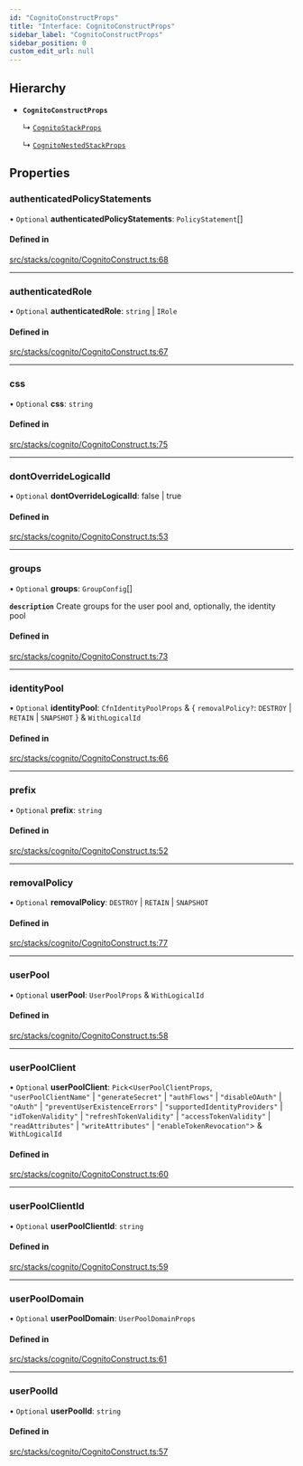 ```yaml
---
id: "CognitoConstructProps"
title: "Interface: CognitoConstructProps"
sidebar_label: "CognitoConstructProps"
sidebar_position: 0
custom_edit_url: null
---
```


## Hierarchy

- **`CognitoConstructProps`**

  ↳ [`CognitoStackProps`](CognitoStackProps)

  ↳ [`CognitoNestedStackProps`](CognitoNestedStackProps)

## Properties

### authenticatedPolicyStatements

• `Optional` **authenticatedPolicyStatements**: `PolicyStatement`[]

#### Defined in

[src/stacks/cognito/CognitoConstruct.ts:68](https://github.com/matthewkeil/full-stack-pattern/blob/2a38eee/src/stacks/cognito/CognitoConstruct.ts#L68)

___

### authenticatedRole

• `Optional` **authenticatedRole**: `string` \| `IRole`

#### Defined in

[src/stacks/cognito/CognitoConstruct.ts:67](https://github.com/matthewkeil/full-stack-pattern/blob/2a38eee/src/stacks/cognito/CognitoConstruct.ts#L67)

___

### css

• `Optional` **css**: `string`

#### Defined in

[src/stacks/cognito/CognitoConstruct.ts:75](https://github.com/matthewkeil/full-stack-pattern/blob/2a38eee/src/stacks/cognito/CognitoConstruct.ts#L75)

___

### dontOverrideLogicalId

• `Optional` **dontOverrideLogicalId**: false \| true

#### Defined in

[src/stacks/cognito/CognitoConstruct.ts:53](https://github.com/matthewkeil/full-stack-pattern/blob/2a38eee/src/stacks/cognito/CognitoConstruct.ts#L53)

___

### groups

• `Optional` **groups**: `GroupConfig`[]

**`description`** Create groups for the user pool and, optionally, the identity pool

#### Defined in

[src/stacks/cognito/CognitoConstruct.ts:73](https://github.com/matthewkeil/full-stack-pattern/blob/2a38eee/src/stacks/cognito/CognitoConstruct.ts#L73)

___

### identityPool

• `Optional` **identityPool**: `CfnIdentityPoolProps` & { `removalPolicy?`: `DESTROY` \| `RETAIN` \| `SNAPSHOT`  } & `WithLogicalId`

#### Defined in

[src/stacks/cognito/CognitoConstruct.ts:66](https://github.com/matthewkeil/full-stack-pattern/blob/2a38eee/src/stacks/cognito/CognitoConstruct.ts#L66)

___

### prefix

• `Optional` **prefix**: `string`

#### Defined in

[src/stacks/cognito/CognitoConstruct.ts:52](https://github.com/matthewkeil/full-stack-pattern/blob/2a38eee/src/stacks/cognito/CognitoConstruct.ts#L52)

___

### removalPolicy

• `Optional` **removalPolicy**: `DESTROY` \| `RETAIN` \| `SNAPSHOT`

#### Defined in

[src/stacks/cognito/CognitoConstruct.ts:77](https://github.com/matthewkeil/full-stack-pattern/blob/2a38eee/src/stacks/cognito/CognitoConstruct.ts#L77)

___

### userPool

• `Optional` **userPool**: `UserPoolProps` & `WithLogicalId`

#### Defined in

[src/stacks/cognito/CognitoConstruct.ts:58](https://github.com/matthewkeil/full-stack-pattern/blob/2a38eee/src/stacks/cognito/CognitoConstruct.ts#L58)

___

### userPoolClient

• `Optional` **userPoolClient**: `Pick`<`UserPoolClientProps`, ``"userPoolClientName"`` \| ``"generateSecret"`` \| ``"authFlows"`` \| ``"disableOAuth"`` \| ``"oAuth"`` \| ``"preventUserExistenceErrors"`` \| ``"supportedIdentityProviders"`` \| ``"idTokenValidity"`` \| ``"refreshTokenValidity"`` \| ``"accessTokenValidity"`` \| ``"readAttributes"`` \| ``"writeAttributes"`` \| ``"enableTokenRevocation"``\> & `WithLogicalId`

#### Defined in

[src/stacks/cognito/CognitoConstruct.ts:60](https://github.com/matthewkeil/full-stack-pattern/blob/2a38eee/src/stacks/cognito/CognitoConstruct.ts#L60)

___

### userPoolClientId

• `Optional` **userPoolClientId**: `string`

#### Defined in

[src/stacks/cognito/CognitoConstruct.ts:59](https://github.com/matthewkeil/full-stack-pattern/blob/2a38eee/src/stacks/cognito/CognitoConstruct.ts#L59)

___

### userPoolDomain

• `Optional` **userPoolDomain**: `UserPoolDomainProps`

#### Defined in

[src/stacks/cognito/CognitoConstruct.ts:61](https://github.com/matthewkeil/full-stack-pattern/blob/2a38eee/src/stacks/cognito/CognitoConstruct.ts#L61)

___

### userPoolId

• `Optional` **userPoolId**: `string`

#### Defined in

[src/stacks/cognito/CognitoConstruct.ts:57](https://github.com/matthewkeil/full-stack-pattern/blob/2a38eee/src/stacks/cognito/CognitoConstruct.ts#L57)
